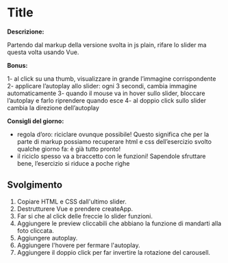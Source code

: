 Title
===
**Descrizione:**

Partendo dal markup della versione svolta in js plain, rifare lo slider ma questa volta usando Vue.

**Bonus:**

1- al click su una thumb, visualizzare in grande l’immagine corrispondente
2- applicare l’autoplay allo slider: ogni 3 secondi, cambia immagine automaticamente
3- quando il mouse va in hover sullo slider, bloccare l’autoplay e farlo riprendere quando esce
4- al doppio click sullo slider cambia la direzione dell’autoplay

**Consigli del giorno:**

- regola d’oro: riciclare ovunque possibile! Questo significa che per la parte di markup possiamo recuperare html e css dell’esercizio svolto qualche giorno fa: è già tutto pronto!
- il riciclo spesso va a braccetto con le funzioni! Sapendole sfruttare bene, l’esercizio si riduce a poche righe

## Svolgimento
1. Copiare HTML e CSS dall'ultimo slider.
2. Destrutturere Vue e prendere createApp.
3. Far si che al click delle freccie lo slider funzioni.
4. Aggiungere le preview cliccabili che abbiano la funzione di mandarti alla foto cliccata.
5. Aggiungere autoplay.
6. Aggiungere l'hovere per fermare l'autoplay.
7. Aggiungere il doppio click per far invertire la rotazione del carousell.
